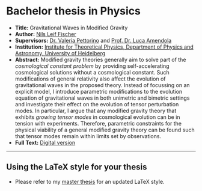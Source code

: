 # Bachelor thesis in Physics

- **Title:** Gravitational Waves in Modified Gravity
- **Author:** [Nils Leif Fischer](https://nilsleiffischer.de)
- **Supervisors:** [Dr. Valeria Pettorino](https://valeriapettorino.wordpress.com) and [Prof. Dr. Luca Amendola](https://lucaamendola.wordpress.com)
- **Institution:** [Institute for Theoretical Physics, Department of Physics and Astronomy, University of Heidelberg](http://www.thphys.uni-heidelberg.de)
- **Abstract:** Modified gravity theories generally aim to solve part of the *cosmological constant problem* by providing self-accelerating cosmological solutions without a cosmological constant. Such modifications of general relativity also affect the evolution of gravitational waves in the proposed theory. Instead of focussing on an explicit model, I introduce parametric modifications to the evolution equation of gravitational waves in both unimetric and bimetric settings and investigate their effect on the evolution of tensor perturbation modes. In particular, I argue that any modified gravity theory that exhibits *growing tensor modes* in cosmological evolution can be in tension with experiments. Therefore, parametric constraints for the physical viability of a general modified gravity theory can be found such that tensor modes remain within limits set by observations.
- **Full Text:** [Digital version](https://github.com/knly/bsc-thesis/blob/master/dist/bsc_digital.pdf)

---

## Using the LaTeX style for your thesis

- Please refer to my [master thesis](https://github.com/nilsleiffischer/msc-thesis) for an updated LaTeX style.
